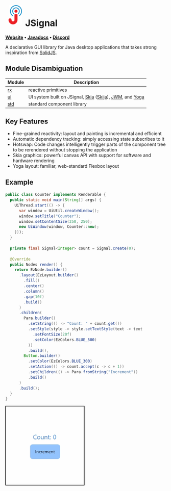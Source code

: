 <img align="left" height="60px" hspace="10" src="resources/logo.svg"/>

# JSignal

**[Website](https://wilgaboury.github.io/jsignal) • [Javadocs](https://wilgaboury.github.io/jsignal/javadoc/index.html) • [Discord](https://discord.gg/YN7tek3CM2)**

A declarative GUI library for Java desktop applications that takes strong inspiration
from [SolidJS](https://www.solidjs.com/).

## Module Disambiguation

| Module       | Description                                                                                                                                                                          |
|--------------|--------------------------------------------------------------------------------------------------------------------------------------------------------------------------------------|
| [rx](./rx)   | reactive primitives                                                                                                                                                                  |
| [ui](./ui)   | UI system built on JSignal, [Skia](https://skia.org/) ([Skija](https://github.com/HumbleUI/Skija/)), [JWM](https://github.com/HumbleUI/JWM), and [Yoga](https://www.yogalayout.dev/) |
| [std](./std) | standard component library                                                                                                                                                           |

## Key Features

* Fine-grained reactivity: layout and painting is incremental and efficient
* Automatic dependency tracking: simply accessing state subscribes to it
* Hotswap: Code changes intelligently trigger parts of the component tree to be
  rerendered without stopping the application
* Skia graphics: powerful canvas API with support for software and hardware rendering
* Yoga layout: familiar, web-standard Flexbox layout

## Example

```java
public class Counter implements Renderable {
  public static void main(String[] args) {
    UiThread.start(() -> {
      var window = UiUtil.createWindow();
      window.setTitle("Counter");
      window.setContentSize(250, 250);
      new UiWindow(window, Counter::new);
    }));
  }

  private final Signal<Integer> count = Signal.create(0);

  @Override
  public Nodes render() {
    return EzNode.builder()
      .layout(EzLayout.builder()
        .fill()
        .center()
        .column()
        .gap(10f)
        .build()
      )
      .children(
        Para.builder()
          .setString(() -> "Count: " + count.get())
          .setStyle(style -> style.setTextStyle(text -> text
            .setFontSize(20f)
            .setColor(EzColors.BLUE_500)
          ))
          .build(),
        Button.builder()
          .setColor(EzColors.BLUE_300)
          .setAction(() -> count.accept(c -> c + 1))
          .setChildren(() -> Para.fromString("Increment"))
          .build()
      )
      .build();
  }
}
```

![Counter Example Screencapture](resources/counter_border.gif)
